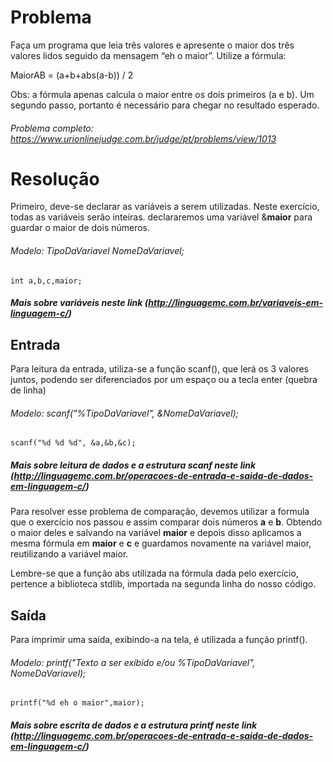 # Problema

Faça um programa que leia três valores e apresente o maior dos três valores lidos seguido da mensagem “eh o maior”. Utilize a fórmula:

MaiorAB = (a+b+abs(a-b)) / 2

Obs: a fórmula apenas calcula o maior entre os dois primeiros (a e b). Um segundo passo, portanto é necessário para chegar no resultado esperado.

###### Problema completo: https://www.urionlinejudge.com.br/judge/pt/problems/view/1013

# Resolução

Primeiro, deve-se declarar as variáveis a serem utilizadas. Neste exercício, todas as variáveis serão inteiras. declararemos uma variável &**maior** para guardar o maior de dois números. 

###### Modelo: TipoDaVariavel NomeDaVariavel;

	int a,b,c,maior;

##### Mais sobre variáveis neste link (http://linguagemc.com.br/variaveis-em-linguagem-c/)

## Entrada

Para leitura da entrada, utiliza-se a função scanf(), que lerá os 3 valores juntos, podendo ser diferenciados por um espaço ou a tecla enter (quebra de linha)

###### Modelo: scanf("%TipoDaVariavel", &NomeDaVariavel);

	scanf("%d %d %d", &a,&b,&c);

##### Mais sobre leitura de dados e a estrutura scanf neste link (http://linguagemc.com.br/operacoes-de-entrada-e-saida-de-dados-em-linguagem-c/)

Para resolver esse problema de comparação, devemos utilizar a formula que o exercício nos passou e assim comparar dois números **a** e **b**. Obtendo o maior deles e salvando na variável **maior** e depois disso aplicamos a mesma fórmula em **maior** e **c** e guardamos novamente na variável maior, reutilizando a variável maior.

Lembre-se que a função abs utilizada na fórmula dada pelo exercício, pertence a biblioteca stdlib, importada na segunda linha do nosso código.

## Saída

Para imprimir uma saída, exibindo-a na tela, é utilizada a função printf().
###### Modelo: printf("Texto a ser exibido e/ou %TipoDaVariavel", NomeDaVariavel);
	
	printf("%d eh o maior",maior);

##### Mais sobre escrita de dados e a estrutura printf neste link (http://linguagemc.com.br/operacoes-de-entrada-e-saida-de-dados-em-linguagem-c/)
